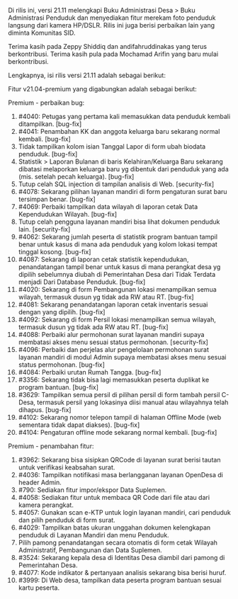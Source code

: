 Di rilis ini, versi 21.11 melengkapi Buku Administrasi Desa > Buku Administrasi Penduduk dan menyediakan fitur merekam foto penduduk langsung dari kamera HP/DSLR. Rilis ini juga berisi perbaikan lain yang diminta Komunitas SID.

Terima kasih pada Zeppy Shiddiq dan andifahruddinakas yang terus berkontribusi. Terima kasih pula pada Mochamad Arifin yang baru mulai berkontribusi.

Lengkapnya, isi rilis versi 21.11 adalah sebagai berikut:


Fitur v21.04-premium yang digabungkan adalah sebagai berikut:

Premium - perbaikan bug:

1. #4040: Petugas yang pertama kali memasukkan data penduduk kembali ditampilkan. [bug-fix]
2. #4041: Penambahan KK dan anggota keluarga baru sekarang normal kembali. [bug-fix]
3. Tidak tampilkan kolom isian Tanggal Lapor di form ubah biodata penduduk. [bug-fix]
4. Statistik > Laporan Bulanan di baris Kelahiran/Keluarga Baru sekarang dibatasi melaporkan keluarga baru yg dibentuk dari penduduk yang ada (mis. setelah pecah keluarga). [bug-fix]
5. Tutup celah SQL injection di tampilan analisis di Web. [security-fix]
6. #4078: Sekarang pilihan layanan mandiri di form pengaturan surat baru tersimpan benar. [bug-fix]
7. #4069: Perbaiki tampilkan data wilayah di laporan cetak Data Kependudukan Wilayah. [bug-fix]
8. Tutup celah pengguna layanan mandiri bisa lihat dokumen penduduk lain. [security-fix]
9. #4062: Sekarang jumlah peserta di statistik program bantuan tampil benar untuk kasus di mana ada penduduk yang kolom lokasi tempat tinggal kosong. [bug-fix]
10. #4087: Sekarang di laporan cetak statistik kependudukan, penandatangan tampil benar untuk kasus di mana perangkat desa yg dipilih sebelumnya diubah di Pemerintahan Desa dari Tidak Terdata menjadi Dari Database Penduduk. [bug-fix]
11. #4020: Sekarang di form Pembangunan lokasi menampilkan semua wilayah, termasuk dusun yg tidak ada RW atau RT. [bug-fix]
12. #4081: Sekarang penandatangan laporan cetak inventaris sesuai dengan yang dipilih. [bug-fix]
13. #4092: Sekarang di form Persil lokasi menampilkan semua wilayah, termasuk dusun yg tidak ada RW atau RT. [bug-fix]
14. #4088: Perbaiki alur permohonan surat layanan mandiri supaya membatasi akses menu sesuai status permohonan. [security-fix]
15. #4096: Perbaiki dan perjelas alur pengelolaan permohonan surat layanan mandiri di modul Admin supaya membatasi akses menu sesuai status permohonan. [bug-fix]
16. #4084: Perbaiki urutan Rumah Tangga. [bug-fix]
17. #3356: Sekarang tidak bisa lagi memasukkan peserta duplikat ke program bantuan. [bug-fix]
18. #3629: Tampilkan semua persil di pilihan persil di form tambah persil C-Desa, termasuk persil yang lokasinya diisi manual atau wilayahnya telah dihapus. [bug-fix]
19. #4102: Sekarang nomor telepon tampil di halaman Offline Mode (web sementara tidak dapat diakses). [bug-fix]
20. #4104: Pengaturan offline mode sekarang normal kembali. [bug-fix]


Premium - penambahan fitur:

1. #3962: Sekarang bisa sisipkan QRCode di layanan surat berisi tautan untuk verifikasi keabsahan surat.
2. #4036: Tampilkan notifikasi masa berlangganan layanan OpenDesa di header Admin.
3. #790: Sediakan fitur impor/ekspor Data Suplemen.
4. #4058: Sediakan fitur untuk membaca QR Code dari file atau dari kamera perangkat.
5. #4057: Gunakan scan e-KTP untuk login layanan mandiri, cari penduduk dan pilih penduduk di form surat.
6. #4029: Tampilkan batas ukuran unggahan dokumen kelengkapan penduduk di Layanan Mandiri dan menu Penduduk.
7. Pilih pamong penandatangan secara otomatis di form cetak Wilayah Administratif, Pembangunan dan Data Suplemen.
8. #3524: Sekarang kepala desa di Identitas Desa diambil dari pamong di Pemerintahan Desa.
9. #4077: Kode indikator & pertanyaan analisis sekarang bisa berisi huruf.
10. #3999: Di Web desa, tampilkan data peserta program bantuan sesuai kartu peserta.

